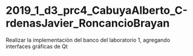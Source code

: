 # 2019_1_d3_prc4_CabuyaAlberto_C-rdenasJavier_RoncancioBrayan
Realizar la implementación del banco del laboratorio 1, agregando interfaces gráficas de Qt
